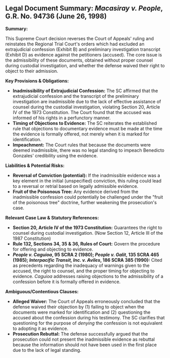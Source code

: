 ## Legal Document Summary: *Macasiray v. People*, G.R. No. 94736 (June 26, 1998)

**Summary:**

This Supreme Court decision reverses the Court of Appeals' ruling and reinstates the Regional Trial Court's orders which had excluded an extrajudicial confession (Exhibit B) and preliminary investigation transcript (Exhibit D) as evidence against the petitioners (accused). The core issue is the admissibility of these documents, obtained without proper counsel during custodial investigation, and whether the defense waived their right to object to their admission.

**Key Provisions & Obligations:**

*   **Inadmissibility of Extrajudicial Confession:** The SC affirmed that the extrajudicial confession and the transcript of the preliminary investigation are inadmissible due to the lack of effective assistance of counsel during the custodial investigation, violating Section 20, Article IV of the 1973 Constitution. The Court found that the accused was informed of his rights in a perfunctory manner.
*   **Timing of Objections to Evidence:** The SC reiterates the established rule that objections to documentary evidence must be made at the time the evidence is formally offered, not merely when it is marked for identification.
*   **Impeachment:** The Court rules that because the documents were deemed inadmissible, there was no legal standing to impeach Benedicto Gonzales' credibility using the evidence.

**Liabilities & Potential Risks:**

*   **Reversal of Conviction (potential):** If the inadmissible evidence was a key element in the initial (unspecified) conviction, this ruling could lead to a reversal or retrial based on legally admissible evidence.
*   **Fruit of the Poisonous Tree:** Any evidence derived from the inadmissible confession could potentially be challenged under the "fruit of the poisonous tree" doctrine, further weakening the prosecution's case.

**Relevant Case Law & Statutory References:**

*   **Section 20, Article IV of the 1973 Constitution:** Guarantees the right to counsel during custodial investigation. (Now Section 12, Article III of the 1987 Constitution)
*   **Rule 132, Sections 34, 35 & 36, Rules of Court:** Govern the procedure for offering and objecting to evidence.
*   **_People v. Caguioa_, 95 SCRA 2 (1980); _People v. Galit_, 135 SCRA 465 (1985); _Interpacific Transit, Inc. v. Aviles_, 186 SCRA 385 (1990):** Cited as precedents regarding the inadequacy of warnings given to the accused, the right to counsel, and the proper timing for objecting to evidence. _Caguioa_ addresses raising objections to the admissibility of a confession before it is formally offered in evidence.

**Ambiguous/Contentious Clauses:**

*   **Alleged Waiver:** The Court of Appeals erroneously concluded that the defense waived their objection by (1) failing to object when the documents were marked for identification and (2) questioning the accused about the confession during his testimony. The SC clarifies that questioning for the purpose of *denying* the confession is not equivalent to adopting it as evidence.
*   **Prosecution Rebuttal:** The defense successfully argued that the prosecution could not present the inadmissible evidence as rebuttal because the information should not have been used in the first place due to the lack of legal standing.
